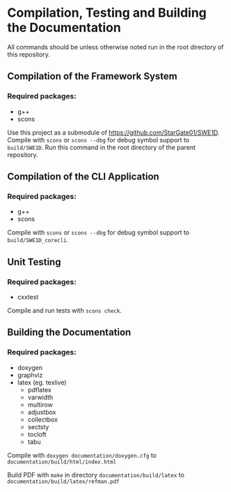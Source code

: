 # Compilation, Testing and Building the Documentation

All commands should be unless otherwise noted run in the root directory of this repository.

## Compilation of the Framework System

### Required packages:
 - g++
 - scons

Use this project as a submodule of https://github.com/StarGate01/SWE1D. Compile with `scons` or `scons --dbg` for debug symbol support to `build/SWE1D`. Run this command in the root directory of the parent repository.

## Compilation of the CLI Application

### Required packages:
 - g++
 - scons

Compile with `scons` or `scons --dbg` for debug symbol support to `build/SWE1D_corecli`.

## Unit Testing

### Required packages:
 - cxxtest

Compile and run tests with `scons check`.

## Building the Documentation

### Required packages:
 - doxygen
 - graphviz
 - latex (eg. texlive)
    - pdflatex
    - varwidth
    - multirow
    - adjustbox
    - collectbox
    - sectsty
    - tocloft
    - tabu

Compile with `doxygen documentation/doxygen.cfg` to `documentation/build/html/index.html`

Build PDF with `make` in directory `documentation/build/latex` to `documentation/build/latex/refman.pdf`